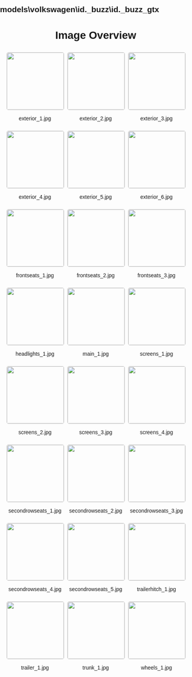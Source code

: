 ## models\volkswagen\id._buzz\id._buzz_gtx
<style>
    body {
        font-family: Arial, sans-serif;
        margin: 0;
        padding: 0;
    }
    .image-gallery {
        display: flex;
        flex-wrap: wrap;
        gap: 10px;
        justify-content: center;
        padding: 10px;
    }
    .image-gallery img {
        width: 150px;
        height: auto;
        border: 1px solid #ddd;
        border-radius: 5px;
    }
    .image-gallery div {
        flex: 1 1 calc(33.333% - 20px); /* Three images per row on large screens */
        max-width: 150px;
        text-align: center;
    }
    @media (max-width: 768px) {
        .image-gallery div {
            flex: 1 1 calc(50% - 20px); /* Two images per row on medium screens */
        }
    }
    @media (max-width: 480px) {
        .image-gallery div {
            flex: 1 1 100%; /* One image per row on small screens */
        }
    }
</style>
<h1 style ="text-align: center;"> Image Overview </h1> <div class="image-gallery">
<div>
<img src="https://media.evkx.net/multimedia/models/volkswagen/id._buzz/id._buzz_gtx/exterior_1_st.jpg">
<p>exterior_1.jpg</p>
</div>
<div>
<img src="https://media.evkx.net/multimedia/models/volkswagen/id._buzz/id._buzz_gtx/exterior_2_st.jpg">
<p>exterior_2.jpg</p>
</div>
<div>
<img src="https://media.evkx.net/multimedia/models/volkswagen/id._buzz/id._buzz_gtx/exterior_3_st.jpg">
<p>exterior_3.jpg</p>
</div>
<div>
<img src="https://media.evkx.net/multimedia/models/volkswagen/id._buzz/id._buzz_gtx/exterior_4_st.jpg">
<p>exterior_4.jpg</p>
</div>
<div>
<img src="https://media.evkx.net/multimedia/models/volkswagen/id._buzz/id._buzz_gtx/exterior_5_st.jpg">
<p>exterior_5.jpg</p>
</div>
<div>
<img src="https://media.evkx.net/multimedia/models/volkswagen/id._buzz/id._buzz_gtx/exterior_6_st.jpg">
<p>exterior_6.jpg</p>
</div>
<div>
<img src="https://media.evkx.net/multimedia/models/volkswagen/id._buzz/id._buzz_gtx/frontseats_1_st.jpg">
<p>frontseats_1.jpg</p>
</div>
<div>
<img src="https://media.evkx.net/multimedia/models/volkswagen/id._buzz/id._buzz_gtx/frontseats_2_st.jpg">
<p>frontseats_2.jpg</p>
</div>
<div>
<img src="https://media.evkx.net/multimedia/models/volkswagen/id._buzz/id._buzz_gtx/frontseats_3_st.jpg">
<p>frontseats_3.jpg</p>
</div>
<div>
<img src="https://media.evkx.net/multimedia/models/volkswagen/id._buzz/id._buzz_gtx/headlights_1_st.jpg">
<p>headlights_1.jpg</p>
</div>
<div>
<img src="https://media.evkx.net/multimedia/models/volkswagen/id._buzz/id._buzz_gtx/main_1_st.jpg">
<p>main_1.jpg</p>
</div>
<div>
<img src="https://media.evkx.net/multimedia/models/volkswagen/id._buzz/id._buzz_gtx/screens_1_st.jpg">
<p>screens_1.jpg</p>
</div>
<div>
<img src="https://media.evkx.net/multimedia/models/volkswagen/id._buzz/id._buzz_gtx/screens_2_st.jpg">
<p>screens_2.jpg</p>
</div>
<div>
<img src="https://media.evkx.net/multimedia/models/volkswagen/id._buzz/id._buzz_gtx/screens_3_st.jpg">
<p>screens_3.jpg</p>
</div>
<div>
<img src="https://media.evkx.net/multimedia/models/volkswagen/id._buzz/id._buzz_gtx/screens_4_st.jpg">
<p>screens_4.jpg</p>
</div>
<div>
<img src="https://media.evkx.net/multimedia/models/volkswagen/id._buzz/id._buzz_gtx/secondrowseats_1_st.jpg">
<p>secondrowseats_1.jpg</p>
</div>
<div>
<img src="https://media.evkx.net/multimedia/models/volkswagen/id._buzz/id._buzz_gtx/secondrowseats_2_st.jpg">
<p>secondrowseats_2.jpg</p>
</div>
<div>
<img src="https://media.evkx.net/multimedia/models/volkswagen/id._buzz/id._buzz_gtx/secondrowseats_3_st.jpg">
<p>secondrowseats_3.jpg</p>
</div>
<div>
<img src="https://media.evkx.net/multimedia/models/volkswagen/id._buzz/id._buzz_gtx/secondrowseats_4_st.jpg">
<p>secondrowseats_4.jpg</p>
</div>
<div>
<img src="https://media.evkx.net/multimedia/models/volkswagen/id._buzz/id._buzz_gtx/secondrowseats_5_st.jpg">
<p>secondrowseats_5.jpg</p>
</div>
<div>
<img src="https://media.evkx.net/multimedia/models/volkswagen/id._buzz/id._buzz_gtx/trailerhitch_1_st.jpg">
<p>trailerhitch_1.jpg</p>
</div>
<div>
<img src="https://media.evkx.net/multimedia/models/volkswagen/id._buzz/id._buzz_gtx/trailer_1_st.jpg">
<p>trailer_1.jpg</p>
</div>
<div>
<img src="https://media.evkx.net/multimedia/models/volkswagen/id._buzz/id._buzz_gtx/trunk_1_st.jpg">
<p>trunk_1.jpg</p>
</div>
<div>
<img src="https://media.evkx.net/multimedia/models/volkswagen/id._buzz/id._buzz_gtx/wheels_1_st.jpg">
<p>wheels_1.jpg</p>
</div>
</div>
